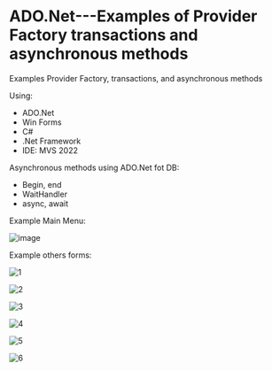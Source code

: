 # ADO.Net---Examples of Provider Factory transactions and asynchronous methods
Examples Provider Factory, transactions, and asynchronous methods 

Using:
- ADO.Net 
- Win Forms
- C#
- .Net Framework
- IDE: MVS 2022

Asynchronous methods using ADO.Net fot DB:
- Begin, end
- WaitHandler
- async, await

Example Main Menu: 

![image](https://github.com/user-attachments/assets/e2b1512e-daca-4106-b480-1c34d7c12a76)

Example others forms:

![1](https://github.com/user-attachments/assets/b6f24c0a-6cce-4d90-8189-55568be7a59a)

![2](https://github.com/user-attachments/assets/ce63bee7-48ee-43f9-b914-f8bb3507256f)

![3](https://github.com/user-attachments/assets/b2bdd89b-628c-4c17-ba06-be6aa46b77b5)

![4](https://github.com/user-attachments/assets/e719743a-313f-4a16-914c-604b57d60f00)

![5](https://github.com/user-attachments/assets/d4a88951-b645-4d47-be48-d2bb6c7b1dc0)

![6](https://github.com/user-attachments/assets/892de49a-3ce9-4fe3-aedf-696de91febb2)
